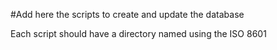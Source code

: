 #Add here the scripts to create and update the database

Each script should have a directory named using the ISO 8601 